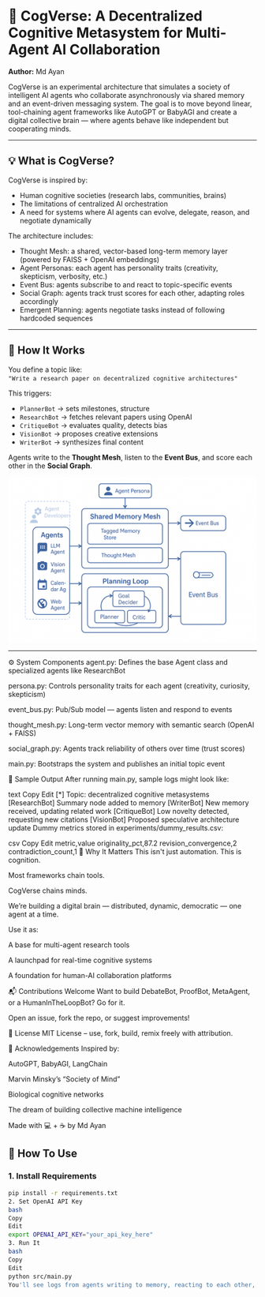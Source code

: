 # 🤖 CogVerse: A Decentralized Cognitive Metasystem for Multi-Agent AI Collaboration

**Author:** Md Ayan

CogVerse is an experimental architecture that simulates a society of intelligent AI agents who collaborate asynchronously via shared memory and an event-driven messaging system. The goal is to move beyond linear, tool-chaining agent frameworks like AutoGPT or BabyAGI and create a digital collective brain — where agents behave like independent but cooperating minds.

---

## 💡 What is CogVerse?

CogVerse is inspired by:

- Human cognitive societies (research labs, communities, brains)
- The limitations of centralized AI orchestration
- A need for systems where AI agents can evolve, delegate, reason, and negotiate dynamically

The architecture includes:

- Thought Mesh: a shared, vector-based long-term memory layer (powered by FAISS + OpenAI embeddings)
- Agent Personas: each agent has personality traits (creativity, skepticism, verbosity, etc.)
- Event Bus: agents subscribe to and react to topic-specific events
- Social Graph: agents track trust scores for each other, adapting roles accordingly
- Emergent Planning: agents negotiate tasks instead of following hardcoded sequences

---

## 🧠 How It Works

You define a topic like:  
`"Write a research paper on decentralized cognitive architectures"`

This triggers:

- `PlannerBot` → sets milestones, structure
- `ResearchBot` → fetches relevant papers using OpenAI
- `CritiqueBot` → evaluates quality, detects bias
- `VisionBot` → proposes creative extensions
- `WriterBot` → synthesizes final content

Agents write to the **Thought Mesh**, listen to the **Event Bus**, and score each other in the **Social Graph**.

![CogVerse Architecture Diagram](docs/architecture_diagram.png.png)

---
⚙️ System Components
agent.py: Defines the base Agent class and specialized agents like ResearchBot

persona.py: Controls personality traits for each agent (creativity, curiosity, skepticism)

event_bus.py: Pub/Sub model — agents listen and respond to events

thought_mesh.py: Long-term vector memory with semantic search (OpenAI + FAISS)

social_graph.py: Agents track reliability of others over time (trust scores)

main.py: Bootstraps the system and publishes an initial topic event

🧪 Sample Output
After running main.py, sample logs might look like:

text
Copy
Edit
[*] Topic: decentralized cognitive metasystems
[ResearchBot] Summary node added to memory
[WriterBot] New memory received, updating related work
[CritiqueBot] Low novelty detected, requesting new citations
[VisionBot] Proposed speculative architecture update
Dummy metrics stored in experiments/dummy_results.csv:

csv
Copy
Edit
metric,value
originality_pct,87.2
revision_convergence,2
contradiction_count,1
📌 Why It Matters
This isn't just automation. This is cognition.

Most frameworks chain tools.

CogVerse chains minds.

We’re building a digital brain — distributed, dynamic, democratic — one agent at a time.

Use it as:

A base for multi-agent research tools

A launchpad for real-time cognitive systems

A foundation for human-AI collaboration platforms

📬 Contributions Welcome
Want to build DebateBot, ProofBot, MetaAgent, or a HumanInTheLoopBot? Go for it.

Open an issue, fork the repo, or suggest improvements!

📜 License
MIT License – use, fork, build, remix freely with attribution.

🤝 Acknowledgements
Inspired by:

AutoGPT, BabyAGI, LangChain

Marvin Minsky’s “Society of Mind”

Biological cognitive networks

The dream of building collective machine intelligence

Made with 💻 + ☕ by Md Ayan



## 🔧 How To Use

### 1. Install Requirements

```bash
pip install -r requirements.txt
2. Set OpenAI API Key
bash
Copy
Edit
export OPENAI_API_KEY="your_api_key_here"
3. Run It
bash
Copy
Edit
python src/main.py
You'll see logs from agents writing to memory, reacting to each other, and forming a collaborative result.

```
